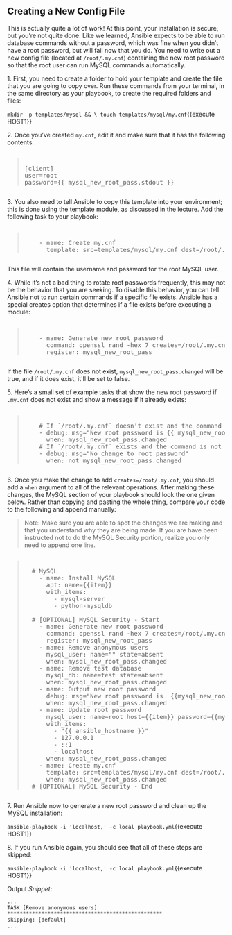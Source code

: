 ## Creating a New Config File
This is actually quite a lot of work! At this point, your installation is secure, but you’re not quite done. Like we learned, Ansible expects to be able to run database commands without a password, which was fine when you didn’t have a root password, but will fail now that you do. You need to write out a new config file (located at `/root/.my.cnf`) containing the new root password so that the root user can run MySQL commands automatically.

1\. First, you need to create a folder to hold your template and create the file that you are going to copy over. Run these commands from your terminal, in the same directory as your playbook, to create the required folders and files:

`mkdir -p templates/mysql && \
touch templates/mysql/my.cnf`{{execute HOST1}}

2\. Once you’ve created `my.cnf`, edit it and make sure that it has the following contents:

<pre class="file" data-filename="my.cnf"><blockquote>
[client]
user=root
password={{ mysql_new_root_pass.stdout }}
</blockquote></pre>

3\. You also need to tell Ansible to copy this template into your environment; this is done using the template module, as discussed in the lecture. Add the following task to your playbook:

<pre class="file" data-filename="playbook.yml"><blockquote>
    - name: Create my.cnf
      template: src=templates/mysql/my.cnf dest=/root/.my.cnf
</blockquote></pre>

This file will contain the username and password for the root MySQL user.

4\. While it’s not a bad thing to rotate root passwords frequently, this may not be the behavior that you are seeking. To disable this behavior, you can tell Ansible not to run certain commands if a specific file exists. Ansible has a special creates option that determines if a file exists before executing a module:

<pre class="file" data-filename="playbook.yml"><blockquote>
    - name: Generate new root password
      command: openssl rand -hex 7 creates=/root/.my.cnf
      register: mysql_new_root_pass
</blockquote></pre>

If the file `/root/.my.cnf` does not exist, `mysql_new_root_pass.changed` will be true, and if it does exist, it'll be set to false.

5\. Here’s a small set of example tasks that show the new root password if `.my.cnf` does not exist and show a message if it already exists:

<pre class="file" data-filename="playbook.yml"><blockquote>
    # If `/root/.my.cnf` doesn't exist and the command is run
    - debug: msg="New root password is {{ mysql_new_root_pass.stdout }}"
      when: mysql_new_root_pass.changed
    # If `/root/.my.cnf` exists and the command is not run
    - debug: msg="No change to root password"
      when: not mysql_new_root_pass.changed
</blockquote></pre>


6\. Once you make the change to add `creates=/root/.my.cnf`, you should add a `when` argument to all of the relevant operations. After making these changes, the MySQL section of your playbook should look the one given below. Rather than copying and pasting the whole thing, compare your code to the following and append manually:

>Note: Make sure you are able to spot the changes we are making and that you understand why they are being made. If you are have been instructed not to do the MySQL Security portion, realize you only need to append one line.

<pre><blockquote>
  # MySQL
    - name: Install MySQL
      apt: name={{item}}
      with_items:
        - mysql-server
        - python-mysqldb

  # [OPTIONAL] MySQL Security - Start
    - name: Generate new root password
      command: openssl rand -hex 7 creates=/root/.my.cnf
      register: mysql_new_root_pass
    - name: Remove anonymous users
      mysql_user: name="" state=absent
      when: mysql_new_root_pass.changed
    - name: Remove test database
      mysql_db: name=test state=absent
      when: mysql_new_root_pass.changed
    - name: Output new root password
      debug: msg="New root password is  {{mysql_new_root_pass.stdout}}"
      when: mysql_new_root_pass.changed
    - name: Update root password
      mysql_user: name=root host={{item}} password={{mysql_new_root_pass.stdout}}
      with_items:
        - "{{ ansible_hostname }}"
        - 127.0.0.1
        - ::1
        - localhost
      when: mysql_new_root_pass.changed
    - name: Create my.cnf
      template: src=templates/mysql/my.cnf dest=/root/.my.cnf
      when: mysql_new_root_pass.changed
  # [OPTIONAL] MySQL Security - End
</blockquote></pre>

7\. Run Ansible now to generate a new root password and clean up the MySQL installation:

`ansible-playbook -i 'localhost,' -c local playbook.yml`{{execute HOST1}}

8\. If you run Ansible again, you should see that all of these steps are skipped:

`ansible-playbook -i 'localhost,' -c local playbook.yml`{{execute HOST1}}

Output *Snippet*:
```
...
TASK [Remove anonymous users]
**************************************************
skipping: [default]
...
```
